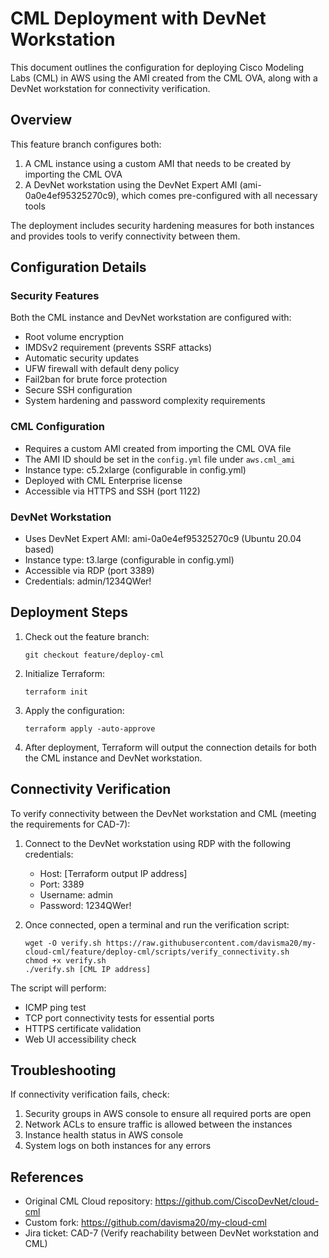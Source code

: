 # CML Deployment with DevNet Workstation

This document outlines the configuration for deploying Cisco Modeling Labs (CML) in AWS using the AMI created from the CML OVA, along with a DevNet workstation for connectivity verification.

## Overview

This feature branch configures both:
1. A CML instance using a custom AMI that needs to be created by importing the CML OVA
2. A DevNet workstation using the DevNet Expert AMI (ami-0a0e4ef95325270c9), which comes pre-configured with all necessary tools

The deployment includes security hardening measures for both instances and provides tools to verify connectivity between them.

## Configuration Details

### Security Features

Both the CML instance and DevNet workstation are configured with:
- Root volume encryption
- IMDSv2 requirement (prevents SSRF attacks)
- Automatic security updates
- UFW firewall with default deny policy
- Fail2ban for brute force protection
- Secure SSH configuration
- System hardening and password complexity requirements

### CML Configuration

- Requires a custom AMI created from importing the CML OVA file
- The AMI ID should be set in the `config.yml` file under `aws.cml_ami`
- Instance type: c5.2xlarge (configurable in config.yml)
- Deployed with CML Enterprise license
- Accessible via HTTPS and SSH (port 1122)

### DevNet Workstation

- Uses DevNet Expert AMI: ami-0a0e4ef95325270c9 (Ubuntu 20.04 based)
- Instance type: t3.large (configurable in config.yml)
- Accessible via RDP (port 3389)
- Credentials: admin/1234QWer!

## Deployment Steps

1. Check out the feature branch:
   ```
   git checkout feature/deploy-cml
   ```

2. Initialize Terraform:
   ```
   terraform init
   ```

3. Apply the configuration:
   ```
   terraform apply -auto-approve
   ```

4. After deployment, Terraform will output the connection details for both the CML instance and DevNet workstation.

## Connectivity Verification

To verify connectivity between the DevNet workstation and CML (meeting the requirements for CAD-7):

1. Connect to the DevNet workstation using RDP with the following credentials:
   - Host: [Terraform output IP address]
   - Port: 3389
   - Username: admin
   - Password: 1234QWer!

2. Once connected, open a terminal and run the verification script:
   ```
   wget -O verify.sh https://raw.githubusercontent.com/davisma20/my-cloud-cml/feature/deploy-cml/scripts/verify_connectivity.sh
   chmod +x verify.sh
   ./verify.sh [CML IP address]
   ```

The script will perform:
- ICMP ping test
- TCP port connectivity tests for essential ports
- HTTPS certificate validation
- Web UI accessibility check

## Troubleshooting

If connectivity verification fails, check:
1. Security groups in AWS console to ensure all required ports are open
2. Network ACLs to ensure traffic is allowed between the instances
3. Instance health status in AWS console
4. System logs on both instances for any errors

## References

- Original CML Cloud repository: https://github.com/CiscoDevNet/cloud-cml
- Custom fork: https://github.com/davisma20/my-cloud-cml
- Jira ticket: CAD-7 (Verify reachability between DevNet workstation and CML)
